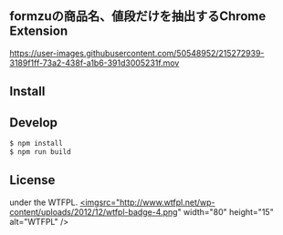 ## formzuの商品名、値段だけを抽出するChrome Extension

https://user-images.githubusercontent.com/50548952/215272939-3189f1ff-73a2-438f-a1b6-391d3005231f.mov

## Install



## Develop

```bash
$ npm install
$ npm run build
```

## License

under the WTFPL.
<a href="http://www.wtfpl.net/">
    <imgsrc="http://www.wtfpl.net/wp-content/uploads/2012/12/wtfpl-badge-4.png" width="80" height="15" alt="WTFPL" />
</a>
